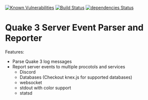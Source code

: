 [![Known Vulnerabilities](https://snyk.io/test/github/ra3-se/quake3-server-report/badge.svg?targetFile=package.json)](https://snyk.io/test/github/ra3-se/quake3-server-report?targetFile=package.json)
[![Build Status](https://travis-ci.org/ra3-se/quake3-server-report.svg?branch=master)](https://travis-ci.org/ra3-se/quake3-server-report)
[![dependencies Status](https://david-dm.org/ra3-se/quake3-server-report/status.svg)](https://david-dm.org/ra3-se/quake3-server-report)

# Quake 3 Server Event Parser and Reporter

Features:

* Parse Quake 3 log messages
* Report server events to multiple procotols and services
  * Discord
  * Databases (Checkout knex.js for supported databases)
  * websocket
  * stdout with color support
  * statsd

